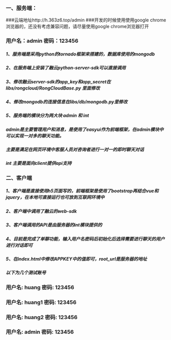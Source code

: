 ### 一、服务端：

###云端地址http://h.363z6.top/admin
###开发的时候使用使用google chrome浏览器的，还没有考虑兼容问题，请尽量使用google chrome浏览器打开
### 用户名：admin  密码：123456

##### 1、服务端是采用python的tornado框架来搭建的，数据库使用的mongodb
##### 2、在服务端上安装了融云python-server-sdk可以直接调用
##### 3、修改融云server-sdk的app_key和app_secret在libs/rongcloud/RongCloudBase.py 里面修改
##### 4、修改mongodb的连接信息在libs/db/mongodb.py里修改
##### 5、服务端的模块分为两大块 admin 和 int
#####    admin是主要管理用户和消息，是使用了easyui作为前端框架，在admin模块中可以实现一对多的聊天功能。
#####    主要是满足在网页环境中客服人员对咨询者进行一对一的即时聊天对话
#####     int 主要是面向client提供api支持

              


### 二、客户端
##### 1、客户端是直接使用h5页面写的，前端框架是使用了bootstrap再结合vue和jquery，在本地可直接运行也可放到互联网环境中
##### 2、客户端中调用了融云的web-sdk
##### 3、客户端调用的API是由服务器的int模块提供的
##### 4、目前是完成了单聊功能，输入用户名密码后初始化后选择需要进行聊天的用户进行对话即可
##### 5、在index.html中修改APPKEY中的值即可，root_url是服务器的地址
##### 以下为几个测试账号
### 用户名: huang    密码: 123456
### 用户名: huang1    密码: 123456
### 用户名: huang2    密码: 123456
### 用户名: admin    密码: 123456

